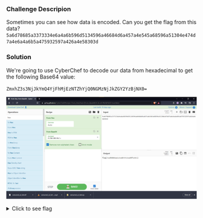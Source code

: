 ### Challenge Descripion

Sometimes you can see how data is encoded. Can you get the flag from this data?
`5a6d78685a3373334e6a4a6b596d5134596a46684d6a457a4e545a68596a51304e474d7a4e6a4a6b5a475932597a426a4e58303d`

### Solution

We're going to use CyberChef to decode our data from hexadecimal to get the following Base64 value:

`ZmxhZ3s3NjJkYmQ4YjFhMjEzNTZhYjQ0NGMzNjJkZGY2YzBjNX0=`

![](img/for-starters-decode.png)

<details>
  <summary>Click to see flag</summary> 
  
    flag{762dbd8b1a21356ab444c362ddf6c0c5}

</details>